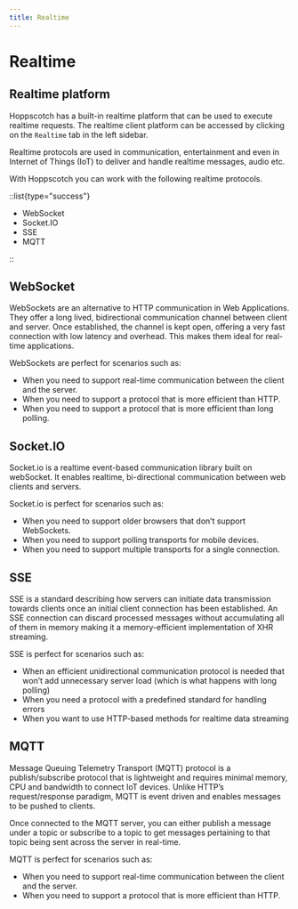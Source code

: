 ```yaml
---
title: Realtime
---
```


# Realtime

## Realtime platform

Hoppscotch has a built-in realtime platform that can be used to execute realtime requests. The realtime client platform can be accessed by clicking on the `Realtime` tab in the left sidebar.

Realtime protocols are used in communication, entertainment and even in Internet of Things (IoT) to deliver and handle realtime messages, audio etc.

With Hoppscotch you can work with the following realtime protocols.

::list{type="success"}

- WebSocket
- Socket.IO
- SSE
- MQTT

::

## WebSocket

WebSockets are an alternative to HTTP communication in Web Applications. They offer a long lived, bidirectional communication channel between client and server. Once established, the channel is kept open, offering a very fast connection with low latency and overhead. This makes them ideal for real-time applications.

WebSockets are perfect for scenarios such as:

- When you need to support real-time communication between the client and the server.
- When you need to support a protocol that is more efficient than HTTP.
- When you need to support a protocol that is more efficient than long polling.

## Socket.IO

Socket.io is a realtime event-based communication library built on webSocket. It enables realtime, bi-directional communication between web clients and servers.

Socket.io is perfect for scenarios such as:

- When you need to support older browsers that don’t support WebSockets.
- When you need to support polling transports for mobile devices.
- When you need to support multiple transports for a single connection.

## SSE

SSE is a standard describing how servers can initiate data transmission towards clients once an initial client connection has been established. An SSE connection can discard processed messages without accumulating all of them in memory making it a memory-efficient implementation of XHR streaming.

SSE is perfect for scenarios such as:

- When an efficient unidirectional communication protocol is needed that won’t add unnecessary server load (which is what happens with long polling)
- When you need a protocol with a predefined standard for handling errors
- When you want to use HTTP-based methods for realtime data streaming

## MQTT

Message Queuing Telemetry Transport (MQTT) protocol is a publish/subscribe protocol that is lightweight and requires minimal memory, CPU and bandwidth to connect IoT devices. Unlike HTTP’s request/response paradigm, MQTT is event driven and enables messages to be pushed to clients.

Once connected to the MQTT server, you can either publish a message under a topic or subscribe to a topic to get messages pertaining to that topic being sent across the server in real-time.

MQTT is perfect for scenarios such as:

- When you need to support real-time communication between the client and the server.
- When you need to support a protocol that is more efficient than HTTP.
